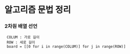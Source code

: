 # 알고리즘 문법 정리 

### 2차원 배열 선언 
     COLUM : 가로 길이
     ROW : 세로 길이
     board = [[0 for i in range(COLUM)] for j in range(ROW)] 
